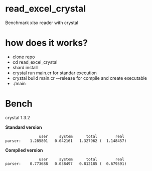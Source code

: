 # read_excel_crystal
Benchmark xlsx reader with crystal

# how does it works?
* clone repo
* cd read_excel_crystal
* shard install
* crystal run main.cr for standar execution
* crystal build main.cr --release for compile and create executable
* ./main

# Bench
crystal 1.3.2

**Standard version**
```
               user     system      total        real
parser:    1.285801   0.042161   1.327962 (  1.148457)
```

**Compiled version**
```
               user     system      total        real
parser:    0.773688   0.038497   0.812185 (  0.679591)
```